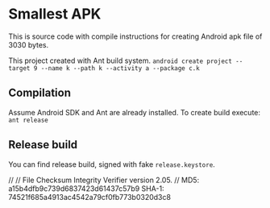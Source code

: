 Smallest APK
=============

This is source code with compile instructions for creating Android apk file of 3030 bytes.

This project created with Ant build system.
```android create project --target 9 --name k --path k --activity a --package c.k```

## Compilation ##

Assume Android SDK and Ant are already installed.
To create build execute:
```ant release```

## Release build ##
You can find release build, signed with fake ```release.keystore```.

//
// File Checksum Integrity Verifier version 2.05.
//
MD5: a15b4dfb9c739d6837423d61437c57b9
SHA-1: 74521f685a4913ac4542a79cf0fb773b0320d3c8
